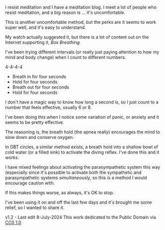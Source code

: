 ﻿I resist meditation and I have a meditation blog. I meet a lot of people who resist meditation, and a big reason is ... it's uncomfortable.

This is another uncomfortable method, but the perks are it seems to work super well, and it's easy to understand.

My watch actually suggested it, but there is a lot of content out on the Internet supporting it, *Box Breathing.*

I've been trying different intervals (or really just paying attention to how my mind and body change) when I count to different numbers.

4-4-4-4
* Breath in for four seconds
* Hold for four seconds
* Breath out for four seconds
* Hold for four seconds

I don't have a magic way to know how long a second is, so I just count to a number that feels effective, usually 6 or 8.

I've been doing this when I notice some variation of panic, or anxiety and it seems to be pretty effective.

The reasoning is, the breath hold (the apnea really) encourages the mind to slow down and conserve oxygen.

In DBT circles, a similar method exists, a breath hold into a shallow bowl of cold water (or a filled sink) to activate the diving reflex. I've done this and it works.

I have mixed feelings about activating the parasympathetic system this way (especially since it's possible to activate both the sympathetic and parasympathetic systems *simultaneously,* so this is a method I would encourage caution with.

If this makes things worse, as always, it's OK to stop.

I've been using it on and off the last few days and it's brought me some relief, so I wanted to share it.


v1.2 - Last edit 8-July-2024
This work dedicated to the Public Domain via [CC0 1.0](https://creativecommons.org/publicdomain/zero/1.0/)
